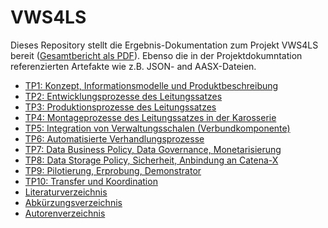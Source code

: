 # VWS4LS
Dieses Repository stellt die Ergebnis-Dokumentation zum Projekt VWS4LS bereit ([Gesamtbericht als PDF](https://github.com/VWS4LS/vws4ls-subproject-results/blob/main/VWS4LS_Abschlussbericht_Gesamtprojekt.pdf)). 
Ebenso die in der Projektdokumntation referenzierten Artefakte wie z.B. JSON- and AASX-Dateien.

* [TP1: Konzept, Informationsmodelle und Produktbeschreibung](https://github.com/VWS4LS/vws4ls-subproject-results/blob/main/TP01)
* [TP2: Entwicklungsprozesse des Leitungssatzes](https://github.com/VWS4LS/vws4ls-subproject-results/blob/main/TP02)
* [TP3: Produktionsprozesse des Leitungssatzes](https://github.com/VWS4LS/vws4ls-subproject-results/blob/main/TP03)
* [TP4: Montageprozesse des Leitungssatzes in der Karosserie](https://github.com/VWS4LS/vws4ls-subproject-results/blob/main/TP04)
* [TP5: Integration von Verwaltungsschalen (Verbundkomponente)](https://github.com/VWS4LS/vws4ls-subproject-results/blob/main/TP05)
* [TP6: Automatisierte Verhandlungsprozesse](https://github.com/VWS4LS/vws4ls-subproject-results/blob/mainTP06)
* [TP7: Data Business Policy, Data Governance, Monetarisierung](https://github.com/VWS4LS/vws4ls-subproject-results/blob/main/TP07)
* [TP8: Data Storage Policy, Sicherheit, Anbindung an Catena-X](https://github.com/VWS4LS/vws4ls-subproject-results/blob/main/TP08)
* [TP9: Pilotierung, Erprobung, Demonstrator](https://github.com/VWS4LS/vws4ls-subproject-results/blob/main/TP09)
* [TP10: Transfer und Koordination](/TP10)
* [Literaturverzeichnis](https://github.com/VWS4LS/vws4ls-subproject-results/blob/main/General/Literaturverzeichnis.md)
* [Abkürzungsverzeichnis](https://github.com/VWS4LS/vws4ls-subproject-results/blob/main/General/Abkuerzungsverzeichnis.md)
* [Autorenverzeichnis](https://github.com/VWS4LS/vws4ls-subproject-results/blob/main/General/Autoren.md)

